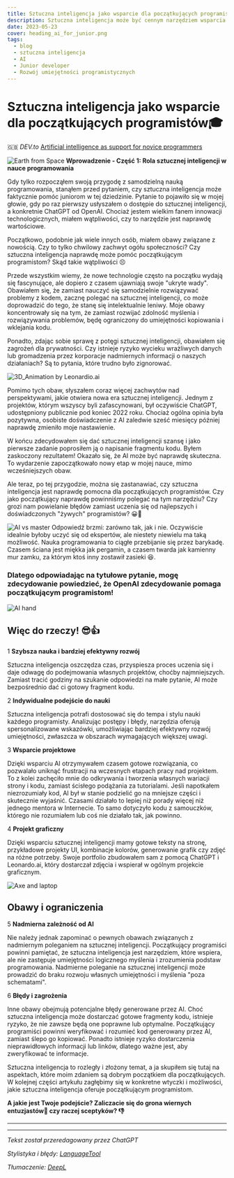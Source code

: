 ```yaml
---
title: Sztuczna inteligencja jako wsparcie dla początkujących programistów?
description: Sztuczna inteligencja może być cennym narzędziem wsparcia dla początkujących programistów, ułatwiając rozwiązywanie problemów i dostarczając wskazówek oraz zasobów do nauki.
date: 2023-05-23
cover: heading_ai_for_junior.png
tags:
  - blog
  - sztuczna inteligencja
  - AI
  - Junior developer
  - Rozwój umiejętności programistycznych
---
```


# Sztuczna inteligencja jako wsparcie dla początkujących programistów:mortar_board:

🇬🇧 _DEV.to_ [Artificial intelligence as support for novice programmers](https://dev.to/paulaa/artificial-intelligence-as-support-for-novice-programmers-1gm5)

![Earth from Space](/images/blog/heading_ai_for_junior.png)
**Wprowadzenie - Część 1: Rola sztucznej inteligencji w nauce programowania**

Gdy tylko rozpocząłem swoją przygodę z samodzielną nauką programowania, stanąłem przed pytaniem, czy sztuczna inteligencja może faktycznie pomóc juniorom w tej dziedzinie. Pytanie to pojawiło się w mojej głowie, gdy po raz pierwszy usłyszałem o dostępie do sztucznej inteligencji, a konkretnie ChatGPT od OpenAI. Chociaż jestem wielkim fanem innowacji technologicznych, miałem wątpliwości, czy to narzędzie jest naprawdę wartościowe.

Początkowo, podobnie jak wiele innych osób, miałem obawy związane z nowością. Czy to tylko chwilowy zachwyt ogółu społeczności? Czy sztuczna inteligencja naprawdę może pomóc początkującym programistom? Skąd takie wątpliwości 😣

Przede wszystkim wiemy, że nowe technologie często na początku wydają się fascynujące, ale dopiero z czasem ujawniają swoje "ukryte wady". Obawiałem się, że zamiast nauczyć się samodzielnie rozwiązywać problemy z kodem, zacznę polegać na sztucznej inteligencji, co może doprowadzić do tego, że stanę się intelektualnie leniwy. Moje obawy koncentrowały się na tym, że zamiast rozwijać zdolność myślenia i rozwiązywania problemów, będę ograniczony do umiejętności kopiowania i wklejania kodu.

Ponadto, zdając sobie sprawę z potęgi sztucznej inteligencji, obawiałem się zagrożeń dla prywatności. Czy istnieje ryzyko wycieku wrażliwych danych lub gromadzenia przez korporacje nadmiernych informacji o naszych działaniach? Są to pytania, które trudno było zignorować.

![3D_Animation by Leonardio.ai](/images/blog/3D_Animation_A_young_programmer.jpg)

Pomimo tych obaw, słyszałem coraz więcej zachwytów nad perspektywami, jakie otwiera nowa era sztucznej inteligencji. Jednym z projektów, którym wszyscy byli zafascynowani, był oczywiście ChatGPT, udostępniony publicznie pod koniec 2022 roku. Chociaż ogólna opinia była pozytywna, osobiste doświadczenie z AI zaledwie sześć miesięcy później naprawdę zmieniło moje nastawienie.

W końcu zdecydowałem się dać sztucznej inteligencji szansę i jako pierwsze zadanie poprosiłem ją o napisanie fragmentu kodu. Byłem zaskoczony rezultatem! Okazało się, że AI może być naprawdę skuteczna. To wydarzenie zapoczątkowało nowy etap w mojej nauce, mimo wcześniejszych obaw.

Ale teraz, po tej przygodzie, można się zastanawiać, czy sztuczna inteligencja jest naprawdę pomocna dla początkujących programistów. Czy jako początkujący naprawdę powinniśmy polegać na tym narzędziu? Czy grozi nam powielanie błędów zamiast uczenia się od najlepszych i doświadczonych "żywych" programistów? 😀💪

![AI vs master](/images/blog/old_man_play_whith_robot.jpg)
Odpowiedź brzmi: zarówno tak, jak i nie. Oczywiście idealnie byłoby uczyć się od ekspertów, ale niestety niewielu ma taką możliwość. Nauka programowania to ciągłe przebijanie się przez barykadę. Czasem ściana jest miękka jak pergamin, a czasem twarda jak kamienny mur zamku, za którym ktoś inny zostawił zasieki 😆.

### Dlatego odpowiadając na tytułowe pytanie, mogę zdecydowanie powiedzieć, że OpenAI zdecydowanie pomaga początkującym programistom!

![AI hand](/images/blog/robotohand.jpg)

## Więc do rzeczy! 😎👍

1 **Szybsza nauka i bardziej efektywny rozwój**

Sztuczna inteligencja oszczędza czas, przyspiesza proces uczenia się i daje odwagę do podejmowania własnych projektów, choćby najmniejszych. Zamiast tracić godziny na szukanie odpowiedzi na małe pytanie, AI może bezpośrednio dać ci gotowy fragment kodu.

2 **Indywidualne podejście do nauki**

Sztuczna inteligencja potrafi dostosować się do tempa i stylu nauki każdego programisty. Analizując postępy i błędy, narzędzia oferują spersonalizowane wskazówki, umożliwiając bardziej efektywny rozwój umiejętności, zwłaszcza w obszarach wymagających większej uwagi.

3 **Wsparcie projektowe**

Dzięki wsparciu AI otrzymywałem czasem gotowe rozwiązania, co pozwalało uniknąć frustracji na wczesnych etapach pracy nad projektem. To z kolei zachęciło mnie do odkrywania i tworzenia własnych wariacji strony i kodu, zamiast ścisłego podążania za tutorialami. Jeśli napotkałem niezrozumiały kod, AI był w stanie podzielić go na mniejsze części i skutecznie wyjaśnić. Czasami działało to lepiej niż porady więcej niż jednego mentora w Internecie. To samo dotyczyło kodu z samouczków, którego nie rozumiałem lub coś nie działało tak, jak powinno.

4 **Projekt graficzny**

Dzięki wsparciu sztucznej inteligencji mamy gotowe teksty na stronę, przykładowe projekty UI, kombinacje kolorów, generowanie grafik czy zdjęć na różne potrzeby. Swoje portfolio zbudowałem sam z pomocą ChatGPT i Leonardo.ai, który dostarczał zdjęcia i wspierał w ogólnym projekcie graficznym.

![Axe and laptop](/images/blog/axeandlaptop.png)

## Obawy i ograniczenia

5 **Nadmierna zależność od AI**

Nie należy jednak zapominać o pewnych obawach związanych z nadmiernym poleganiem na sztucznej inteligencji. Początkujący programiści powinni pamiętać, że sztuczna inteligencja jest narzędziem, które wspiera, ale nie zastępuje umiejętności logicznego myślenia i zrozumienia podstaw programowania. Nadmierne poleganie na sztucznej inteligencji może prowadzić do braku rozwoju własnych umiejętności i myślenia "poza schematami".

6 **Błędy i zagrożenia**

Inne obawy obejmują potencjalne błędy generowane przez AI. Choć sztuczna inteligencja może dostarczać gotowe fragmenty kodu, istnieje ryzyko, że nie zawsze będą one poprawne lub optymalne. Początkujący programiści powinni weryfikować i rozumieć kod generowany przez AI, zamiast ślepo go kopiować. Ponadto istnieje ryzyko dostarczenia nieprawidłowych informacji lub linków, dlatego ważne jest, aby zweryfikować te informacje.

Sztuczna inteligencja to rozległy i złożony temat, a ja skupiłem się tutaj na aspektach, które moim zdaniem są dobrym początkiem dla początkujących. W kolejnej części artykułu zagłębimy się w konkretne wtyczki i możliwości, jakie sztuczna inteligencja oferuje początkującym programistom.

**A jakie jest Twoje podejście? Zaliczacie się do grona wiernych entuzjastów💪 czy raczej sceptyków? 👎**

---

---

_Tekst został przeredagowany przez ChatGPT_

_Stylistyka i błędy: [LanguageTool](https://languagetool.org/pl)_

_Tłumaczenie: [DeepL](hhttps://www.deepl.com/translator)_
